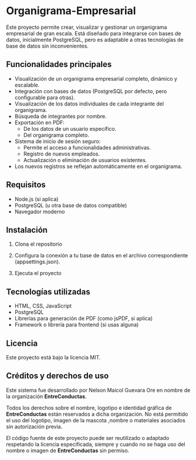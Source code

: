 # Organigrama-Empresarial

Este proyecto permite crear, visualizar y gestionar un organigrama empresarial de gran escala. Está diseñado para integrarse con bases de datos, inicialmente PostgreSQL, pero es adaptable a otras tecnologías de base de datos sin inconvenientes.

## Funcionalidades principales

- Visualización de un organigrama empresarial completo, dinámico y escalable.
- Integración con bases de datos (PostgreSQL por defecto, pero configurable para otras).
- Visualización de los datos individuales de cada integrante del organigrama.
- Búsqueda de integrantes por nombre.
- Exportación en PDF:
  - De los datos de un usuario específico.
  - Del organigrama completo.
- Sistema de inicio de sesión seguro:
  - Permite el acceso a funcionalidades administrativas.
  - Registro de nuevos empleados.
  - Actualización o eliminación de usuarios existentes.
- Los nuevos registros se reflejan automáticamente en el organigrama.

## Requisitos

- Node.js (si aplica)
- PostgreSQL (u otra base de datos compatible)
- Navegador moderno

## Instalación

1. Clona el repositorio

2. Configura la conexión a tu base de datos en el archivo correspondiente (appsettings.json).

3. Ejecuta el proyecto


## Tecnologías utilizadas

- HTML, CSS, JavaScript
- PostgreSQL
- Librerías para generación de PDF (como jsPDF, si aplica)
- Framework o librería para frontend (si usas alguna)

## Licencia

Este proyecto está bajo la licencia MIT.

## Créditos y derechos de uso

Este sistema fue desarrollado por Nelson Maicol Guevara Ore en nombre de la organización **EntreConductas**.

Todos los derechos sobre el nombre, logotipo e identidad gráfica de **EntreConductas** están reservados a dicha organización. No está permitido el uso del logotipo, imagen de la mascota ,nombre o materiales asociados sin autorización previa.

El código fuente de este proyecto puede ser reutilizado o adaptado respetando la licencia especificada, siempre y cuando no se haga uso del nombre o imagen de **EntreConductas** sin permiso.
